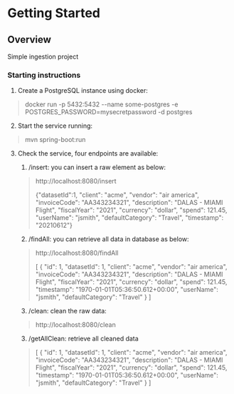 # Getting Started

## Overview
Simple ingestion project

### Starting instructions

1. Create a PostgreSQL instance using docker: 

> docker run -p 5432:5432 --name some-postgres -e POSTGRES_PASSWORD=mysecretpassword -d postgres

2. Start the service running: 

> mvn spring-boot:run

3. Check the service, four endpoints are available:

    1. /insert: you can insert a raw element as below:

    > http://localhost:8080/insert
    >
    > {"datasetId":1, "client": "acme", "vendor": "air america", "invoiceCode": "AA343234321", "description": "DALAS - MIAMI Flight", "fiscalYear": "2021", "currency": "dollar", "spend": 121.45, "userName": "jsmith", "defaultCategory": "Travel", "timestamp": "20210612"}

    2. /findAll: you can retrieve all data in database as below:
    
    > http://localhost:8080/findAll
    >
    > [
    >     {
    >         "id": 1,
    >         "datasetId": 1,
    >         "client": "acme",
    >         "vendor": "air america",
    >         "invoiceCode": "AA343234321",
    >         "description": "DALAS - MIAMI Flight",
    >         "fiscalYear": "2021",
    >         "currency": "dollar",
    >         "spend": 121.45,
    >         "timestamp": "1970-01-01T05:36:50.612+00:00",
    >         "userName": "jsmith",
    >         "defaultCategory": "Travel"
    >     }
    > ]

    3. /clean: clean the raw data:

    > http://localhost:8080/clean

    3. /getAllClean: retrieve all cleaned data

    >
    > [
    >     {
    >         "id": 1,
    >         "datasetId": 1,
    >         "client": "acme",
    >         "vendor": "air america",
    >         "invoiceCode": "AA343234321",
    >         "description": "DALAS - MIAMI Flight",
    >         "fiscalYear": "2021",
    >         "currency": "dollar",
    >         "spend": 121.45,
    >         "timestamp": "1970-01-01T05:36:50.612+00:00",
    >         "userName": "jsmith",
    >         "defaultCategory": "Travel"
    >     }
    > ]